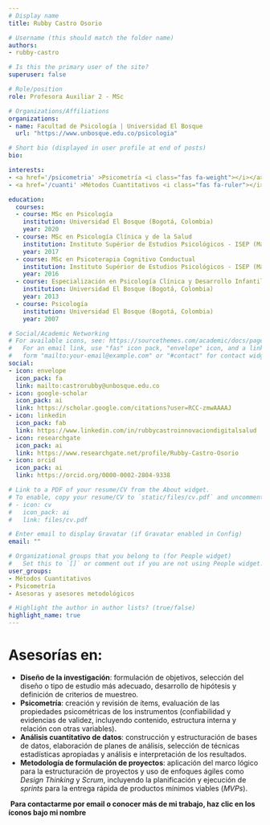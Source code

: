 ```yaml
---
# Display name
title: Rubby Castro Osorio

# Username (this should match the folder name)
authors:
- rubby-castro

# Is this the primary user of the site?
superuser: false

# Role/position
role: Profesora Auxiliar 2 - MSc

# Organizations/Affiliations
organizations:
- name: Facultad de Psicología | Universidad El Bosque
  url: "https://www.unbosque.edu.co/psicologia"

# Short bio (displayed in user profile at end of posts)
bio: 

interests:
- <a href='/psicometria' >Psicometría <i class="fas fa-weight"></i></a><br />
- <a href='/cuanti' >Métodos Cuantitativos <i class="fas fa-ruler"></i></a><br />

education:
  courses:
  - course: MSc en Psicología 
    institution: Universidad El Bosque (Bogotá, Colombia)
    year: 2020
  - course: MSc en Psicología Clínica y de la Salud 
    institution: Instituto Supérior de Estudios Psicológicos - ISEP (Madrid, España)
    year: 2017
  - course: MSc en Psicoterapia Cognitivo Conductual 
    institution: Instituto Supérior de Estudios Psicológicos - ISEP (Madrid, España)
    year: 2016
  - course: Especialización en Psicología Clínica y Desarrollo Infantil
    institution: Universidad El Bosque (Bogotá, Colombia)
    year: 2013
  - course: Psicología
    institution: Universidad El Bosque (Bogotá, Colombia)
    year: 2007

# Social/Academic Networking
# For available icons, see: https://sourcethemes.com/academic/docs/page-builder/#icons
#   For an email link, use "fas" icon pack, "envelope" icon, and a link in the
#   form "mailto:your-email@example.com" or "#contact" for contact widget.
social:
- icon: envelope
  icon_pack: fa
  link: mailto:castrorubby@unbosque.edu.co
- icon: google-scholar
  icon_pack: ai
  link: https://scholar.google.com/citations?user=RCC-zmwAAAAJ
- icon: linkedin
  icon_pack: fab
  link: https://www.linkedin.com/in/rubbycastroinnovaciondigitalsalud
- icon: researchgate
  icon_pack: ai
  link: https://www.researchgate.net/profile/Rubby-Castro-Osorio
- icon: orcid
  icon_pack: ai
  link: https://orcid.org/0000-0002-2804-9338

# Link to a PDF of your resume/CV from the About widget.
# To enable, copy your resume/CV to `static/files/cv.pdf` and uncomment the lines below.
# - icon: cv
#   icon_pack: ai
#   link: files/cv.pdf

# Enter email to display Gravatar (if Gravatar enabled in Config)
email: ""

# Organizational groups that you belong to (for People widget)
#   Set this to `[]` or comment out if you are not using People widget.
user_groups:
- Métodos Cuantitativos
- Psicometría
- Asesoras y asesores metodológicos

# Highlight the author in author lists? (true/false)
highlight_name: true
---
```


# **Asesorías en:**

* **Diseño de la investigación**: formulación de objetivos, selección del diseño o tipo de estudio más adecuado, desarrollo de hipótesis y definición de criterios de muestreo.
* **Psicometría**: creación y revisión de ítems, evaluación de las propiedades psicométricas de los instrumentos (confiabilidad y evidencias de validez, incluyendo contenido, estructura interna y relación con otras variables).
* **Análisis cuantitativo de datos**: construcción y estructuración de bases de datos, elaboración de planes de análisis, selección de técnicas estadísticas apropiadas y análisis e interpretación de los resultados.
* **Metodología de formulación de proyectos**: aplicación del marco lógico para la estructuración de proyectos y uso de enfoques ágiles como *Design Thinking* y *Scrum*, incluyendo la planificación y ejecución de *sprints* para la entrega rápida de productos mínimos viables (*MVPs*).

<span style="color: #f68212;"><i class="fas fa-exclamation-circle"></i>&nbsp;</span>**Para contactarme por email o conocer más de mi trabajo, haz clic en los íconos bajo mi nombre**
